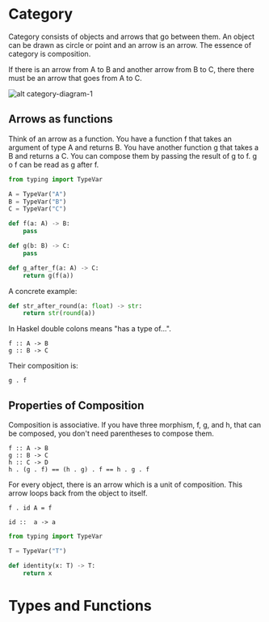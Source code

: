 Category
========

Category consists of objects and arrows that go between them.
An object can be drawn as circle or point and an arrow is an arrow.
The essence of category is composition.

If there is an arrow from A to B and another arrow from B to C, there
there must be an arrow that goes from A to C.

![alt category-diagram-1](https://docs.google.com/drawings/d/e/2PACX-1vTZ-DkeUq_PsBe1my9sI9H2dYCwF-YOxnQ-xm3bAfGsleIGUVImEMG2HRPX4CuLpuVE-uCcP19GJNhv/pub?w=697&amp;h=234)

Arrows as functions
-------------------

Think of an arrow as a function. 
You have a function f that takes an argument of type A and returns B.
You have another function g that takes a B and returns a C.
You can compose them by passing the result of g to f.
g o f can be read as g after f.
```python
from typing import TypeVar

A = TypeVar("A")
B = TypeVar("B")
C = TypeVar("C")

def f(a: A) -> B:
    pass

def g(b: B) -> C:
    pass

def g_after_f(a: A) -> C:
    return g(f(a)) 
```
A concrete example:

```python
def str_after_round(a: float) -> str:
    return str(round(a))
```

In Haskel double colons means "has a type of...".
```
f :: A -> B
g :: B -> C
```
Their composition is:
```
g . f
```

Properties of Composition
-------------------------

Composition is associative. If you have three morphism, f, g, and h, that can be
composed, you don't need parentheses to compose them.
```
f :: A -> B
g :: B -> C
h :: C -> D
h . (g . f) == (h . g) . f == h . g . f
```
For every object, there is an arrow which is a unit of composition. This arrow
loops back from the object to itself.
```
f . id A = f

id ::  a -> a
```

```python
from typing import TypeVar

T = TypeVar("T")

def identity(x: T) -> T:
    return x
```

Types and Functions
===================
